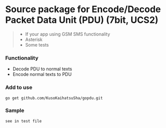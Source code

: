 # Source package for Encode/Decode Packet Data Unit (PDU) (7bit, UCS2)
> - If your app using GSM SMS functionality
> - Asterisk
> - Some tests

### Functionality

- Decode PDU to normal texts
- Encode normal texts to PDU

### Add to use

```
go get github.com/KusoKaihatsuSha/gopdu.git
```

### Sample

```
see in test file
```

